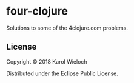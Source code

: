 # four-clojure

Solutions to some of the 4clojure.com problems.

## License

Copyright © 2018 Karol Wieloch

Distributed under the Eclipse Public License.
